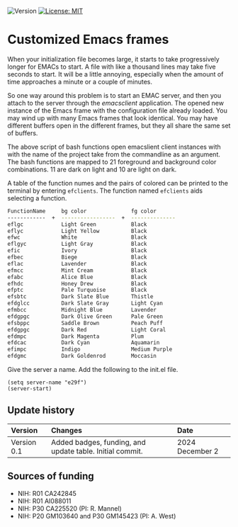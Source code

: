 ![Version](https://img.shields.io/static/v1?label=emacsclient-custom-frames&message=0.1&color=brightcolor)
[![License: MIT](https://img.shields.io/badge/License-MIT-blue.svg)](https://opensource.org/licenses/MIT)


# Customized Emacs frames

When your initialization file becomes large, it starts to take progressively longer for EMACs to start.
A file with like a thousand lines may take five seconds to start.
It will be a little annoying, especially when the amount of time approaches a minute or a couple of minutes.

So one way around this problem is to start an EMAC server, and then you attach to the server through the *emacsclient* application.
The opened  new instance of the Emacs frame with the configuration file already loaded.
You may wind up with many Emacs frames that look identical.
You may have different buffers open in the different frames, but they all share the same set of buffers.

The above script of bash functions open emacslient client instances with with the name of the project take from the commandline as an argument.
The bash functions are mapped to 21 foreground and background color combinations.
11 are dark on light and 10 are light on dark.

A table of the function numes and the pairs of colored can be printed to the terminal by entering `efclients`.
The function named `efclients` aids selecting a function.

```bash
FunctionName     bg color              fg color
------------  +  -----------------  +  --------------
eflgc            Light Green           Black
eflyc            Light Yellow          Black
efwc             White                 Black
eflgyc           Light Gray            Black
efic             Ivory                 Black
efbec            Biege                 Black
eflac            Lavender              Black
efmcc            Mint Cream            Black
efabc            Alice Blue            Black
efhdc            Honey Drew            Black
efptc            Pale Turquoise        Black
efsbtc           Dark Slate Blue       Thistle
efdglcc          Dark Slate Gray       Light Cyan
efmbcc           Midnight Blue         Lavender
efdgpgc          Dark Olive Green      Pale Green
efsbppc          Saddle Brown          Peach Puff
efdgpgc          Dark Red              Light Coral
efdmpc           Dark Magenta          Plum
efdcac           Dark Cyan             Aquamarin
efimpc           Indigo                Medium Purple
efdgmc           Dark Goldenrod        Moccasin
```



Give the server a name. Add the following to the init.el file.

```elisp
(setq server-name "e29f")
(server-start)
```




## Update history

|Version      | Changes                                                                                                                                  | Date                 |
|:-----------|:------------------------------------------------------------------------------------------------------------------------------------------|:---------------------|
| Version 0.1 |   Added badges, funding, and update table.  Initial commit.                                                                              | 2024 December 2      |

## Sources of funding

- NIH: R01 CA242845
- NIH: R01 AI088011
- NIH: P30 CA225520 (PI: R. Mannel)
- NIH: P20 GM103640 and P30 GM145423 (PI: A. West)

